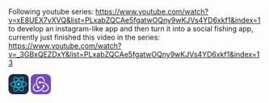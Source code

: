 Following youtube series: https://www.youtube.com/watch?v=xE8UEX7vXVQ&list=PLxabZQCAe5fgatwOQny9wKJVs4YD6xkf1&index=1 to develop an instagram-like app and 
then turn it into a social fishing app, currently just finished this video in the series: https://www.youtube.com/watch?v=_3GBxQEZDxY&list=PLxabZQCAe5fgatwOQny9wKJVs4YD6xkf1&index=13

<a href="https://react.dev/" target="_blank" rel="noreferrer"><img src="https://github.com/tandpfun/skill-icons/blob/main/icons/React-Dark.svg" width="40" height="40" alt="React" /></a>
<a href="https://redux.js.org/" target="_blank" rel="noreferrer"><img src="https://github.com/tandpfun/skill-icons/blob/main/icons/Redux.svg" width="40" height="40" alt="Redux" /></a>
